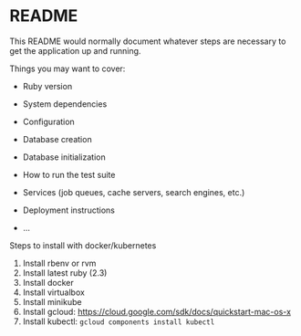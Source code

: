 # README

This README would normally document whatever steps are necessary to get the
application up and running.

Things you may want to cover:

* Ruby version

* System dependencies

* Configuration

* Database creation

* Database initialization

* How to run the test suite

* Services (job queues, cache servers, search engines, etc.)

* Deployment instructions

* ...

Steps to install with docker/kubernetes

1. Install rbenv or rvm
2. Install latest ruby (2.3)
3. Install docker
4. Install virtualbox
5. Install minikube
6. Install gcloud: https://cloud.google.com/sdk/docs/quickstart-mac-os-x
7. Install kubectl: `gcloud components install kubectl`

